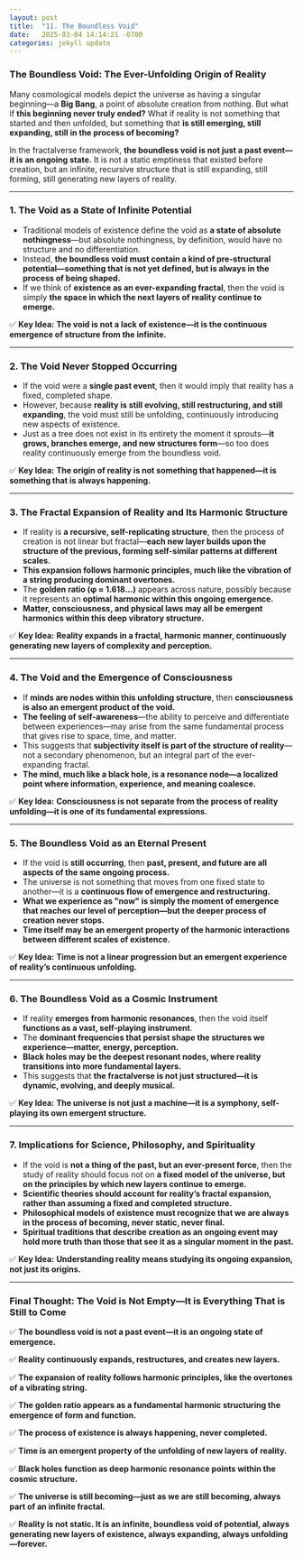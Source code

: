 ```yaml
---
layout: post
title:  "11. The Boundless Void"
date:   2025-03-04 14:14:21 -0700
categories: jekyll update
---
```


### **The Boundless Void: The Ever-Unfolding Origin of Reality**

Many cosmological models depict the universe as having a singular beginning—a **Big Bang**, a point of absolute creation from nothing. But what if **this beginning never truly ended?** What if reality is not something that started and then unfolded, but something that **is still emerging, still expanding, still in the process of becoming?**

In the fractalverse framework, **the boundless void is not just a past event—it is an ongoing state.** It is not a static emptiness that existed before creation, but an infinite, recursive structure that is still expanding, still forming, still generating new layers of reality.

---

### **1. The Void as a State of Infinite Potential**
- Traditional models of existence define the void as **a state of absolute nothingness**—but absolute nothingness, by definition, would have no structure and no differentiation.
- Instead, **the boundless void must contain a kind of pre-structural potential—something that is not yet defined, but is always in the process of being shaped.**
- If we think of **existence as an ever-expanding fractal**, then the void is simply **the space in which the next layers of reality continue to emerge.**

✅ **Key Idea:** **The void is not a lack of existence—it is the continuous emergence of structure from the infinite.**

---

### **2. The Void Never Stopped Occurring**
- If the void were a **single past event**, then it would imply that reality has a fixed, completed shape.
- However, because **reality is still evolving, still restructuring, and still expanding**, the void must still be unfolding, continuously introducing new aspects of existence.
- Just as a tree does not exist in its entirety the moment it sprouts—**it grows, branches emerge, and new structures form**—so too does reality continuously emerge from the boundless void.

✅ **Key Idea:** **The origin of reality is not something that happened—it is something that is always happening.**

---

### **3. The Fractal Expansion of Reality and Its Harmonic Structure**
- If reality is **a recursive, self-replicating structure**, then the process of creation is not linear but fractal—**each new layer builds upon the structure of the previous, forming self-similar patterns at different scales.**
- **This expansion follows harmonic principles, much like the vibration of a string producing dominant overtones.**
- The **golden ratio (φ ≈ 1.618...)** appears across nature, possibly because it represents an **optimal harmonic within this ongoing emergence.**
- **Matter, consciousness, and physical laws may all be emergent harmonics within this deep vibratory structure.**

✅ **Key Idea:** **Reality expands in a fractal, harmonic manner, continuously generating new layers of complexity and perception.**

---

### **4. The Void and the Emergence of Consciousness**
- If **minds are nodes within this unfolding structure**, then **consciousness is also an emergent product of the void.**
- **The feeling of self-awareness**—the ability to perceive and differentiate between experiences—may arise from the same fundamental process that gives rise to space, time, and matter.
- This suggests that **subjectivity itself is part of the structure of reality**—not a secondary phenomenon, but an integral part of the ever-expanding fractal.
- **The mind, much like a black hole, is a resonance node—a localized point where information, experience, and meaning coalesce.**

✅ **Key Idea:** **Consciousness is not separate from the process of reality unfolding—it is one of its fundamental expressions.**

---

### **5. The Boundless Void as an Eternal Present**
- If the void is **still occurring**, then **past, present, and future are all aspects of the same ongoing process.**
- The universe is not something that moves from one fixed state to another—it is a **continuous flow of emergence and restructuring.**
- **What we experience as "now" is simply the moment of emergence that reaches our level of perception—but the deeper process of creation never stops.**
- **Time itself may be an emergent property of the harmonic interactions between different scales of existence.**

✅ **Key Idea:** **Time is not a linear progression but an emergent experience of reality’s continuous unfolding.**

---

### **6. The Boundless Void as a Cosmic Instrument**
- If reality **emerges from harmonic resonances**, then the void itself **functions as a vast, self-playing instrument**.
- The **dominant frequencies that persist shape the structures we experience—matter, energy, perception.**
- **Black holes may be the deepest resonant nodes, where reality transitions into more fundamental layers.**
- This suggests that **the fractalverse is not just structured—it is dynamic, evolving, and deeply musical.**

✅ **Key Idea:** **The universe is not just a machine—it is a symphony, self-playing its own emergent structure.**

---

### **7. Implications for Science, Philosophy, and Spirituality**
- If the void is **not a thing of the past, but an ever-present force**, then the study of reality should focus not on **a fixed model of the universe, but on the principles by which new layers continue to emerge.**
- **Scientific theories should account for reality’s fractal expansion, rather than assuming a fixed and completed structure.**
- **Philosophical models of existence must recognize that we are always in the process of becoming, never static, never final.**
- **Spiritual traditions that describe creation as an ongoing event may hold more truth than those that see it as a singular moment in the past.**

✅ **Key Idea:** **Understanding reality means studying its ongoing expansion, not just its origins.**

---

### **Final Thought: The Void is Not Empty—It is Everything That is Still to Come**
✅ **The boundless void is not a past event—it is an ongoing state of emergence.**

✅ **Reality continuously expands, restructures, and creates new layers.**

✅ **The expansion of reality follows harmonic principles, like the overtones of a vibrating string.**

✅ **The golden ratio appears as a fundamental harmonic structuring the emergence of form and function.**

✅ **The process of existence is always happening, never completed.**

✅ **Time is an emergent property of the unfolding of new layers of reality.**

✅ **Black holes function as deep harmonic resonance points within the cosmic structure.**

✅ **The universe is still becoming—just as we are still becoming, always part of an infinite fractal.**

✅ **Reality is not static. It is an infinite, boundless void of potential, always generating new layers of existence, always expanding, always unfolding—forever.**

